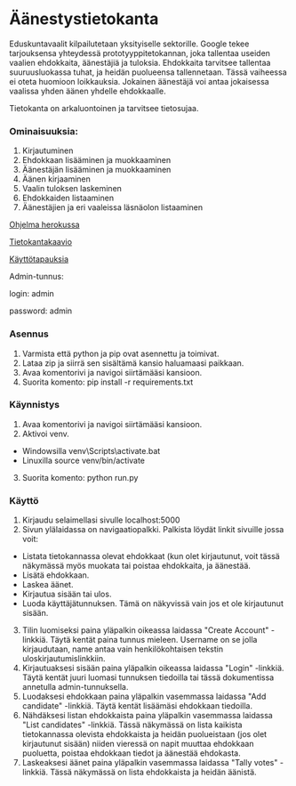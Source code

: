 # Äänestystietokanta

Eduskuntavaalit kilpailutetaan yksityiselle sektorille. Google tekee tarjouksensa yhteydessä prototyyppitetokannan, joka tallentaa useiden vaalien ehdokkaita, äänestäjiä ja tuloksia. Ehdokkaita tarvitsee tallentaa suuruusluokassa tuhat, ja heidän puolueensa tallennetaan. Tässä vaiheessa ei oteta huomioon loikkauksia. Jokainen äänestäjä voi antaa jokaisessa vaalissa yhden äänen yhdelle ehdokkaalle.

Tietokanta on arkaluontoinen ja tarvitsee tietosujaa.

### Ominaisuuksia:
1. Kirjautuminen
2. Ehdokkaan lisääminen ja muokkaaminen
3. Äänestäjän lisääminen ja muokkaaminen
4. Äänen kirjaaminen
5. Vaalin tuloksen laskeminen
6. Ehdokkaiden listaaminen
7. Äänestäjien ja eri vaaleissa läsnäolon listaaminen

[Ohjelma herokussa](https://tsoha-python-aanestys-seppo.herokuapp.com/)

[Tietokantakaavio](https://github.com/skajanti/Aanestys/blob/master/documentation/luokkakaavio.pdf)

[Käyttötapauksia](https://github.com/skajanti/Aanestys/blob/master/documentation/user_story.txt)

Admin-tunnus:

login: admin 

password: admin

### Asennus
1. Varmista että python ja pip ovat asennettu ja toimivat.
2. Lataa zip ja siirrä sen sisältämä kansio haluamaasi paikkaan.
3. Avaa komentorivi ja navigoi siirtämääsi kansioon.
4. Suorita komento: pip install -r requirements.txt
### Käynnistys
1. Avaa komentorivi ja navigoi siirtämääsi kansioon.
2. Aktivoi venv.
  * Windowsilla venv\Scripts\activate.bat
  * Linuxilla source venv/bin/activate
3. Suorita komento: python run.py
### Käyttö
1. Kirjaudu selaimellasi sivulle localhost:5000
2. Sivun ylälaidassa on navigaatiopalkki. Palkista löydät linkit sivuille jossa voit:
  * Listata tietokannassa olevat ehdokkaat (kun olet kirjautunut, voit tässä näkymässä myös muokata tai poistaa ehdokkaita, ja
  äänestää.
  * Lisätä ehdokkaan.
  * Laskea äänet.
  * Kirjautua sisään tai ulos.
  * Luoda käyttäjätunnuksen. Tämä on näkyvissä vain jos et ole kirjautunut sisään.
3. Tilin luomiseksi paina yläpalkin oikeassa laidassa "Create Account" -linkkiä. Täytä kentät paina tunnus mieleen. Username on
se jolla kirjaudutaan, name antaa vain henkilökohtaisen tekstin uloskirjautumislinkkiin.
4. Kirjautuaksesi sisään paina yläpalkin oikeassa laidassa "Login" -linkkiä. Täytä kentät juuri luomasi tunnuksen tiedoilla tai
tässä dokumentissa annetulla admin-tunnuksella.
5. Luodaksesi ehdokkaan paina yläpalkin vasemmassa laidassa "Add candidate" -linkkiä. Täytä kentät lisäämäsi ehdokkaan
tiedoilla.
6. Nähdäksesi listan ehdokkaista paina yläpalkin vasemmassa laidassa "List candidates" -linkkiä. Tässä näkymässä on lista
kaikista tietokannassa olevista ehdokkaista ja heidän puolueistaan (jos olet kirjautunut sisään) niiden vieressä on napit
muuttaa ehdokkaan
puoluetta, poistaa ehdokkaan tiedot ja äänestää ehdokasta.
7. Laskeaksesi äänet paina yläpalkin vasemmassa laidassa "Tally votes" -linkkiä. Tässä näkymässä on lista ehdokkaista ja heidän
äänistä.
